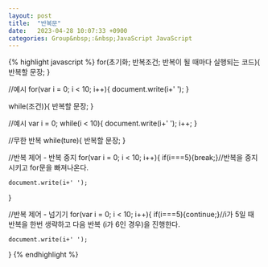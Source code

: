 ```yaml
---
layout: post
title:  "반복문"
date:   2023-04-28 10:07:33 +0900
categories: Group&nbsp;:&nbsp;JavaScript JavaScript
---
```


{% highlight javascript %}
for(초기화; 반복조건; 반복이 될 때마다 실행되는 코드){
    반복할 문장;
}

//예시
for(var i = 0; i < 10; i++){
    document.write(i+' ');
}

while(조건)}{
    반복할 문장;
}

//예시
var i = 0;
while(i < 10){
    document.write(i+' ');
    i++;
}

//무한 반복
while(ture){
    반복할 문장;
}

//반복 제어 - 반복 중지
for(var i = 0; i < 10; i++){
    if(i===5){break;}//반복을 중지시키고 for문을 빠져나온다.

    document.write(i+' ');
}

//반복 제어 - 넘기기
for(var i = 0; i < 10; i++){
    if(i===5){continue;}//i가 5일 때 반복을 한번 생략하고 다음 반복 (i가 6인 경우)을 진행한다.

    document.write(i+' ');
}
{% endhighlight %}